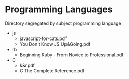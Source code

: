 # Programming Languages

Directory segregated by subject programming language

- js
  - javascript-for-cats.pdf
  - You Don't Know JS Up&Going.pdf
- rb
  - Beginning Ruby - From Novice to Professional.pdf
- C
  - k&r.pdf
  - C The Complete Reference.pdf
